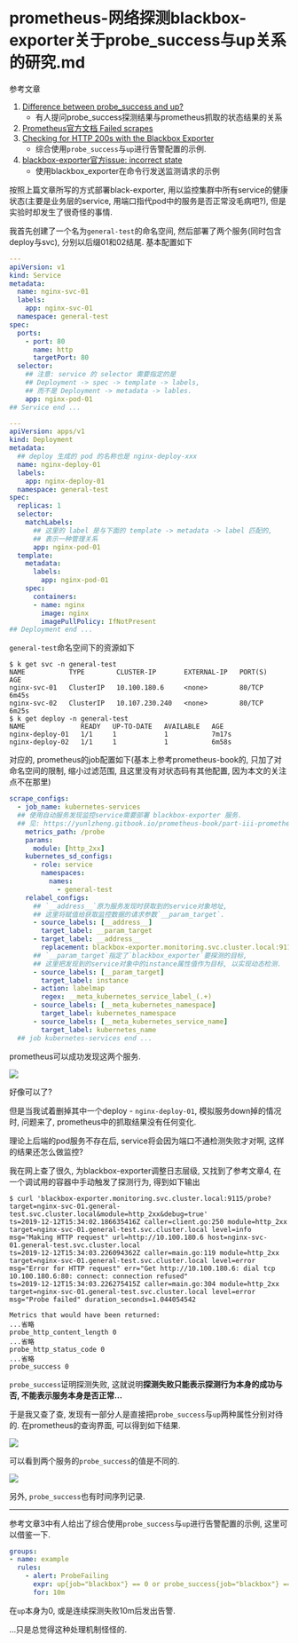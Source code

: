 # prometheus-网络探测blackbox-exporter关于probe_success与up关系的研究.md

参考文章

1. [Difference between probe_success and up?](https://stackoverflow.com/questions/51984837/difference-between-probe-success-and-up)
    - 有人提问probe_success探测结果与prometheus抓取的状态结果的关系
2. [Prometheus官方文档 Failed scrapes](https://prometheus.io/docs/instrumenting/writing_exporters/#failed-scrapes)
3. [Checking for HTTP 200s with the Blackbox Exporter](https://www.robustperception.io/checking-for-http-200s-with-the-blackbox-exporter)
    - 综合使用`probe_success`与`up`进行告警配置的示例.
4. [blackbox-exporter官方issue: incorrect state](https://github.com/prometheus/blackbox_exporter/issues/152)
    - 使用blackbox_exporter在命令行发送监测请求的示例


按照上篇文章所写的方式部署black-exporter, 用以监控集群中所有service的健康状态(主要是业务层的service, 用端口指代pod中的服务是否正常没毛病吧?), 但是实验时却发生了很奇怪的事情.

我首先创建了一个名为`general-test`的命名空间, 然后部署了两个服务(同时包含deploy与svc), 分别以后缀01和02结尾. 基本配置如下

```yaml
---
apiVersion: v1
kind: Service
metadata:
  name: nginx-svc-01
  labels:
    app: nginx-svc-01
  namespace: general-test
spec:
  ports:
    - port: 80
      name: http
      targetPort: 80
  selector:
    ## 注意: service 的 selector 需要指定的是
    ## Deployment -> spec -> template -> labels,
    ## 而不是 Deployment -> metadata -> lables.
    app: nginx-pod-01
## Service end ...

---
apiVersion: apps/v1
kind: Deployment
metadata:
  ## deploy 生成的 pod 的名称也是 nginx-deploy-xxx
  name: nginx-deploy-01
  labels:
    app: nginx-deploy-01
  namespace: general-test
spec:
  replicas: 1
  selector:
    matchLabels:
      ## 这里的 label 是与下面的 template -> metadata -> label 匹配的,
      ## 表示一种管理关系
      app: nginx-pod-01
  template:
    metadata:
      labels:
        app: nginx-pod-01
    spec:
      containers:
      - name: nginx
        image: nginx
        imagePullPolicy: IfNotPresent
## Deployment end ...
```

`general-test`命名空间下的资源如下

```console
$ k get svc -n general-test
NAME           TYPE        CLUSTER-IP       EXTERNAL-IP   PORT(S)   AGE
nginx-svc-01   ClusterIP   10.100.180.6     <none>        80/TCP    6m45s
nginx-svc-02   ClusterIP   10.107.230.240   <none>        80/TCP    6m25s
$ k get deploy -n general-test
NAME              READY   UP-TO-DATE   AVAILABLE   AGE
nginx-deploy-01   1/1     1            1           7m17s
nginx-deploy-02   1/1     1            1           6m58s
```

对应的, prometheus的job配置如下(基本上参考prometheus-book的, 只加了对命名空间的限制, 缩小过滤范围, 且这里没有对状态码有其他配置, 因为本文的关注点不在那里)

```yaml
scrape_configs:
  - job_name: kubernetes-services
  ## 使用自动服务发现监控service需要部署 blackbox-exporter 服务.
  ## 见: https://yunlzheng.gitbook.io/prometheus-book/part-iii-prometheus-shi-zhan/readmd/use-prometheus-monitor-kubernetes#dui-ingress-he-service-jin-hang-wang-luo-tan-ce
    metrics_path: /probe
    params:
      module: [http_2xx]
    kubernetes_sd_configs:
      - role: service
        namespaces:
          names:
            - general-test
    relabel_configs:
      ## `__address__`原为服务发现时获取到的service对象地址,
      ## 这里将赋值给获取监控数据的请求参数`__param_target`.
      - source_labels: [__address__]
        target_label: __param_target
      - target_label: __address__
        replacement: blackbox-exporter.monitoring.svc.cluster.local:9115
      ## `__param_target`指定了`blackbox_exporter`要探测的目标,
      ## 这里把发现到的service对象中的instance属性值作为目标, 以实现动态检测.
      - source_labels: [__param_target]
        target_label: instance
      - action: labelmap
        regex: __meta_kubernetes_service_label_(.+)
      - source_labels: [__meta_kubernetes_namespace]
        target_label: kubernetes_namespace
      - source_labels: [__meta_kubernetes_service_name]
        target_label: kubernetes_name
  ## job kubernetes-services end ...
```

prometheus可以成功发现这两个服务.

![](https://gitee.com/generals-space/gitimg/raw/master/0FDA910BC573B08E7D0B3A9AC2025612.jpg)

好像可以了?

但是当我试着删掉其中一个deploy - `nginx-deploy-01`, 模拟服务down掉的情况时, 问题来了, prometheus中的抓取结果没有任何变化.

理论上后端的pod服务不存在后, service将会因为端口不通检测失败才对啊, 这样的结果还怎么做监控?

我在网上查了很久, 为blackbox-exporter调整日志层级, 又找到了参考文章4, 在一个调试用的容器中手动触发了探测行为, 得到如下输出

```
$ curl 'blackbox-exporter.monitoring.svc.cluster.local:9115/probe?target=nginx-svc-01.general-test.svc.cluster.local&module=http_2xx&debug=true'
ts=2019-12-12T15:34:02.186635416Z caller=client.go:250 module=http_2xx target=nginx-svc-01.general-test.svc.cluster.local level=info msg="Making HTTP request" url=http://10.100.180.6 host=nginx-svc-01.general-test.svc.cluster.local
ts=2019-12-12T15:34:03.226094362Z caller=main.go:119 module=http_2xx target=nginx-svc-01.general-test.svc.cluster.local level=error msg="Error for HTTP request" err="Get http://10.100.180.6: dial tcp 10.100.180.6:80: connect: connection refused"
ts=2019-12-12T15:34:03.226275415Z caller=main.go:304 module=http_2xx target=nginx-svc-01.general-test.svc.cluster.local level=error msg="Probe failed" duration_seconds=1.044054542

Metrics that would have been returned:
...省略
probe_http_content_length 0
...省略
probe_http_status_code 0
...省略
probe_success 0
```

`probe_success`证明探测失败, 这就说明**探测失败只能表示探测行为本身的成功与否, 不能表示服务本身是否正常...**

于是我又查了查, 发现有一部分人是直接把`probe_success`与`up`两种属性分别对待的. 在prometheus的查询界面, 可以得到如下结果.

![](https://gitee.com/generals-space/gitimg/raw/master/2E8DF9095057236BE80878A5C101125D.png)

可以看到两个服务的`probe_success`的值是不同的.

![](https://gitee.com/generals-space/gitimg/raw/master/47CB11DB165BA58249B4D0EBAFF32D46.jpg)

另外, `probe_success`也有时间序列记录.

------

参考文章3中有人给出了综合使用`probe_success`与`up`进行告警配置的示例, 这里可以借鉴一下.

```yaml
groups:
- name: example
  rules:
    - alert: ProbeFailing
      expr: up{job="blackbox"} == 0 or probe_success{job="blackbox"} == 0
      for: 10m
```

在`up`本身为0, 或是连续探测失败10m后发出告警.

...只是总觉得这种处理机制怪怪的.
